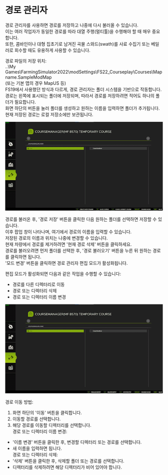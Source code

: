 # 경로 관리자

  
경로 관리자를 사용하면 경로를 저장하고 나중에 다시 불러올 수 있습니다.  
이는 여러 작업자가 동일한 경로를 따라 대열 주행(멀티툴)을 수행해야 할 때 매우 중요합니다.  
또한, 콤바인이나 대형 집초기로 남겨진 곡물 스와드(swath)를 사료 수집기 또는 베일러로 회수할 때도 유용하게 사용할 수 있습니다.  
  
경로 파일의 저장 위치:  
..\My Games\FarmingSimulator2022\modSettings\FS22_Courseplay\Courses\Mapname.SampleModMap   
(또는 기본 맵의 경우 MapUS 등)  
FS19에서 사용했던 방식과 다르게, 경로 관리자는 폴더 시스템을 기반으로 작동합니다.  
경로는 왼쪽에 표시되는 폴더에 저장되며, 따라서 경로를 저장하려면 적어도 하나의 폴더가 필요합니다.  
화면 하단의 버튼을 눌러 폴더를 생성하고 원하는 이름을 입력하면 폴더가 추가됩니다.  
현재 저장된 경로는 로컬 저장소에만 보관됩니다.  


![Image](../assets/images/managerbasehelp_0_0_765_430.png)

  
경로를 불러온 후, '경로 저장' 버튼을 클릭한 다음 원하는 폴더를 선택하면 저장할 수 있습니다.  
이후 팝업 창이 나타나며, 여기에서 경로의 이름을 입력할 수 있습니다.  
저장된 경로의 이름과 위치는 나중에 변경할 수 있습니다.  
현재 차량에서 경로를 제거하려면 '현재 경로 삭제' 버튼을 클릭하세요.  
경로를 불러오려면 먼저 폴더를 선택한 후, '경로 불러오기' 버튼을 누른 뒤 원하는 경로를 클릭하면 됩니다.  
'모드 변경' 버튼을 클릭하면 경로 관리자 편집 모드가 활성화됩니다.  


  
편집 모드가 활성화되면 다음과 같은 작업을 수행할 수 있습니다:  
- 경로를 다른 디렉터리로 이동  
- 경로 또는 디렉터리 삭제  
- 경로 또는 디렉터리 이름 변경  


![Image](../assets/images/manageredithelp_0_0_765_430.png)

  
경로 이동 방법:    
  1) 화면 하단의 '이동' 버튼을 클릭합니다.    
  2) 이동할 경로를 선택합니다.    
  3) 해당 경로를 이동할 디렉터리를 선택합니다.    
경로 또는 디렉터리 이름 변경:    
  - '이름 변경' 버튼을 클릭한 후, 변경할 디렉터리 또는 경로를 선택합니다.    
  - 새 이름을 입력하면 됩니다.    
경로 또는 디렉터리 삭제:    
  - '삭제' 버튼을 클릭한 후, 삭제할 폴더 또는 경로를 선택합니다.    
  - 디렉터리를 삭제하려면 해당 디렉터리가 비어 있어야 합니다.    


